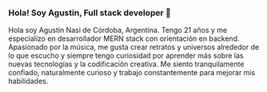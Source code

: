 ### Hola! Soy Agustin, Full stack developer 👋

Hola soy Agustín Nasi de Córdoba, Argentina. Tengo 21 años y me especializo en desarrollador MERN stack con orientación en backend. Apasionado por la música, me gusta crear retratos y universos alrededor de lo que escucho y siempre tengo curiosidad por aprender más sobre las nuevas tecnologías y la codificación creativa. Me siento tranquilamente confiado, naturalmente curioso y trabajo constantemente para mejorar mis habilidades.
